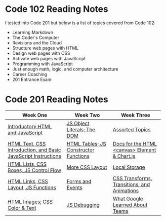 # Code 102 Reading Notes

I tested into Code 201 but below is a list of topics covered from Code 102:

- Learning Markdown
- The Coder's Computer
- Revisions and the Cloud
- Structure web pages with HTML
- Design web pages with CSS
- Activate web pages with JavaScript
- Programming with JavaScript
- Just enough math, logic, and computer architecture
- Career Coaching
- 201 Entrance Exam

# Code 201 Reading Notes

| Week One                                                                      | Week Two                                             | Week Three                                                     |
| ----------------------------------------------------------------------------- | ---------------------------------------------------- | -------------------------------------------------------------- |
| [Introductory HTML and JavaScript](class-01.md)                               | [JS Object Literals; The DOM](class-06.md)           | [Assorted Topics](class-11.md)                                 |
| [HTML Text, CSS Introduction, and Basic JavaScript Instructions](class-02.md) | [HTML Tables; JS Constructor Functions](class-07.md) | [Docs for the HTML \<canvas> Element & Chart.js](class-12.md)  |
| [HTML Lists, CSS Boxes, JS Control Flow](class-03.md)                         | [More CSS Layout](class-08.md)                       | [Local Storage](class-13.md)                                   |
| [HTML Links, CSS Layout, JS Functions](class-04.md)                           | [Forms and Events](class-09.md)                      | [CSS Transforms, Transitions, and Animations](class-14a.md)    |
| [HTML Images; CSS Color & Text](class-05.md)                                  | [JS Debugging](class-10.md)                          | [What Google Learned About Teams](class-14b.md)                |
